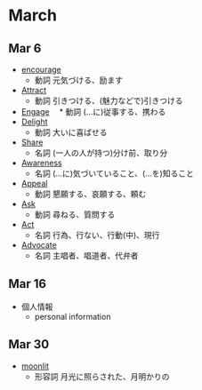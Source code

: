 # March

## Mar 6
* [encourage](https://ejje.weblio.jp/content/encourage)
  * 動詞 元気づける、励ます
* [Attract](https://ejje.weblio.jp/content/Attract)
  * 動詞 引きつける、(魅力などで)引きつける
* [Engage](https://ejje.weblio.jp/content/Engage)
 　* 動詞 (…に)従事する、携わる
* [Delight](https://ejje.weblio.jp/content/Delight)
  * 動詞 大いに喜ばせる
* [Share](https://ejje.weblio.jp/content/Share)
  * 名詞 (一人の人が持つ)分け前、取り分
* [Awareness](https://ejje.weblio.jp/content/Awareness)
  * 名詞 (…に)気づいていること、(…を)知ること
* [Appeal](https://ejje.weblio.jp/content/Appeal)
  * 動詞 懇願する、哀願する、頼む
* [Ask](https://ejje.weblio.jp/content/Ask)
  * 動詞 尋ねる、質問する
* [Act](https://ejje.weblio.jp/content/Act)
  * 名詞 行為、行ない、行動(中)、現行
* [Advocate](https://ejje.weblio.jp/content/Advocate)
  * 名詞 主唱者、唱道者、代弁者
## Mar 16
* 個人情報
  * personal information

## Mar 30
* [moonlit](https://ejje.weblio.jp/content/moonlit)
  * 形容詞 月光に照らされた、月明かりの